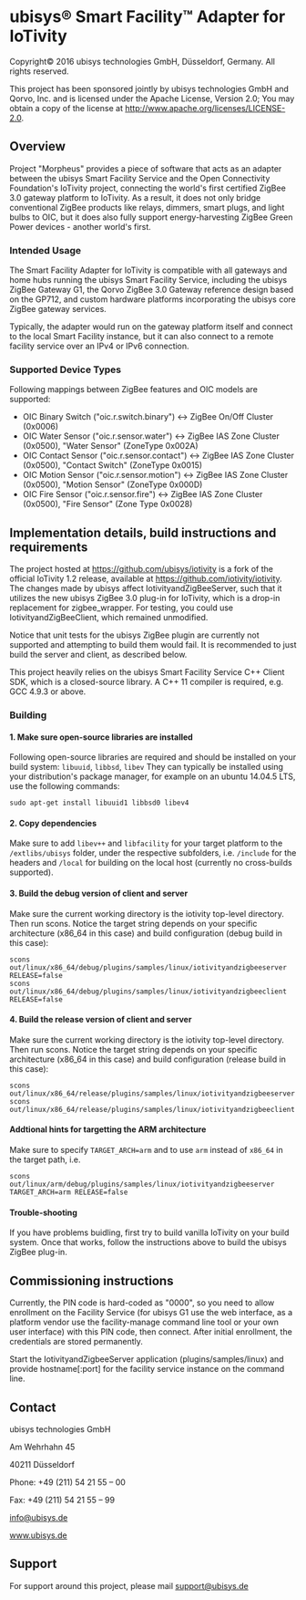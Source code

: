 # ubisys® Smart Facility™ Adapter for IoTivity

Copyright© 2016 ubisys technologies GmbH, Düsseldorf, Germany. All rights reserved.

This project has been sponsored jointly by ubisys technologies GmbH and Qorvo, Inc.
and is licensed under the Apache License, Version 2.0; You may obtain a copy of the
license at <http://www.apache.org/licenses/LICENSE-2.0>.

## Overview
Project "Morpheus" provides a piece of software that acts as an adapter between the 
ubisys Smart Facility Service and the Open Connectivity Foundation's IoTivity project,
connecting the world's first certified ZigBee 3.0 gateway platform to IoTivity. As a
result, it does not only bridge conventional ZigBee products like relays, dimmers, 
smart plugs, and light bulbs to OIC, but it does also fully support energy-harvesting
ZigBee Green Power devices - another world's first.

### Intended Usage
The Smart Facility Adapter for IoTivity is compatible with all gateways and home hubs
running the ubisys Smart Facility Service, including the ubisys ZigBee Gateway G1,
the Qorvo ZigBee 3.0 Gateway reference design based on the GP712, and custom hardware
platforms incorporating the ubisys core ZigBee gateway services.

Typically, the adapter would run on the gateway platform itself and connect to the
local Smart Facility instance, but it can also connect to a remote facility service
over an IPv4 or IPv6 connection.

### Supported Device Types
Following mappings between ZigBee features and OIC models are supported:

- OIC Binary Switch ("oic.r.switch.binary") <-> ZigBee On/Off Cluster (0x0006)
- OIC Water Sensor ("oic.r.sensor.water") <-> ZigBee IAS Zone Cluster (0x0500), "Water Sensor" (ZoneType 0x002A)
- OIC Contact Sensor ("oic.r.sensor.contact") <-> ZigBee IAS Zone Cluster (0x0500), "Contact Switch" (ZoneType 0x0015)
- OIC Motion Sensor ("oic.r.sensor.motion") <-> ZigBee IAS Zone Cluster (0x0500), "Motion Sensor" (ZoneType 0x000D)
- OIC Fire Sensor ("oic.r.sensor.fire") <-> ZigBee IAS Zone Cluster (0x0500), "Fire Sensor" (Zone Type 0x0028)

## Implementation details, build instructions and requirements
The project hosted at https://github.com/ubisys/iotivity is a fork of the official
IoTivity 1.2 release, available at https://github.com/iotivity/iotivity. The changes
made by ubisys affect IotivityandZigBeeServer, such that it utilizes the new ubisys
ZigBee 3.0 plug-in for IoTivity, which is a drop-in replacement for zigbee_wrapper.
For testing, you could use IotivityandZigBeeClient, which remained unmodified.

Notice that unit tests for the ubisys ZigBee plugin are currently not supported and
attempting to build them would fail. It is recommended to just build the server and
client, as described below.

This project heavily relies on the ubisys Smart Facility Service C++ Client SDK, which
is a closed-source library. A C++ 11 compiler is required, e.g. GCC 4.9.3 or above.

### Building
#### 1. Make sure open-source libraries are installed
Following open-source libraries are required and should be installed on your
build system: `libuuid`, `libbsd`, `libev`
They can typically be installed using your distribution's package manager, for
example on an ubuntu 14.04.5 LTS, use the following commands:
```
sudo apt-get install libuuid1 libbsd0 libev4
```
#### 2. Copy dependencies 
Make sure to add `libev++` and `libfacility` for your target platform to the
`/extlibs/ubisys` folder, under the respective subfolders, i.e. `/include` for the
headers and `/local` for building on the local host (currently no cross-builds
supported).
#### 3. Build the debug version of client and server
Make sure the current working directory is the iotivity top-level directory. Then run
scons. Notice the target string depends on your specific architecture (x86_64 in this
case) and build configuration (debug build in this case):
```
scons out/linux/x86_64/debug/plugins/samples/linux/iotivityandzigbeeserver RELEASE=false
scons out/linux/x86_64/debug/plugins/samples/linux/iotivityandzigbeeclient RELEASE=false
```
#### 4. Build the release version of client and server
Make sure the current working directory is the iotivity top-level directory. Then run
scons. Notice the target string depends on your specific architecture (x86_64 in this
case) and build configuration (release build in this case):
```
scons out/linux/x86_64/release/plugins/samples/linux/iotivityandzigbeeserver
scons out/linux/x86_64/release/plugins/samples/linux/iotivityandzigbeeclient
```
#### Addtional hints for targetting the ARM architecture
Make sure to specify `TARGET_ARCH=arm` and to use `arm` instead of `x86_64` in the 
target path, i.e.
```
scons out/linux/arm/debug/plugins/samples/linux/iotivityandzigbeeserver TARGET_ARCH=arm RELEASE=false
```
#### Trouble-shooting
If you have problems buidling, first try to build vanilla IoTivity on your build
system. Once that works, follow the instructions above to build the ubisys ZigBee
plug-in.
## Commissioning instructions
Currently, the PIN code is hard-coded as "0000", so you need to allow enrollment on
the Facility Service (for ubisys G1 use the web interface, as a platform vendor use
the facility-manage command line tool or your own user interface) with this PIN code,
then connect. After initial enrollment, the credentials are stored permanently.

Start the IotivityandZigbeeServer application (plugins/samples/linux) and provide 
hostname[:port] for the facility service instance on the command line.

## Contact
ubisys technologies GmbH

Am Wehrhahn 45

40211 Düsseldorf

Phone: +49 (211) 54 21 55 – 00

Fax: +49 (211) 54 21 55 – 99

info@ubisys.de

www.ubisys.de

## Support
For support around this project, please mail support@ubisys.de
